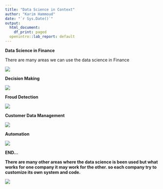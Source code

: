 ```yaml
---
title: "Data Science in Context"
author: "Karim Hammoud"
date: "`r Sys.Date()`"
output:
  html_document:
    df_print: paged
  openintro::lab_report: default
---
```


**Data Science in Finance**


There are many areas we can use the data science in Finance



![](1.png)









**Decision Making**

![](2.png)






**Froud Detection**


![](3.png)






**Customer Data Management**

![](4.png)





**Automation**

![](5.png)




**END...**

**There are many other areas where the data science is been used but what works for one company it may work for the other. so each company try to customize its own system and code.**

![](6.png)

